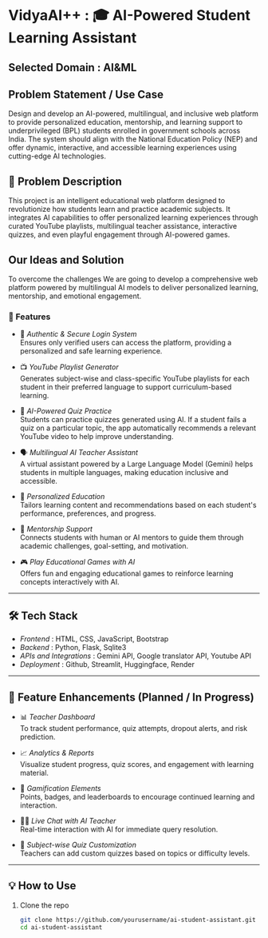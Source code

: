 # VidyaAI++  : 🎓 AI-Powered Student Learning Assistant

## Selected Domain : AI&ML

## Problem Statement / Use Case
Design and develop an AI-powered, multilingual, and inclusive web platform to provide personalized education, mentorship, and learning support to underprivileged (BPL) students enrolled in government schools across India. The system should align with the National Education Policy (NEP) and offer dynamic, interactive, and accessible learning experiences using cutting-edge AI technologies. 


## 📘 Problem Description
This project is an intelligent educational web platform designed to revolutionize how students learn and practice academic subjects. It integrates AI capabilities to offer personalized learning experiences through curated YouTube playlists, multilingual teacher assistance, interactive quizzes, and even playful engagement through AI-powered games.

## Our Ideas and Solution
To overcome the challenges We are going to develop a comprehensive web platform powered by multilingual AI models to deliver personalized learning, mentorship, and emotional engagement.

### 🚀 Features

- 🔐 *Authentic & Secure Login System*  
  Ensures only verified users can access the platform, providing a personalized and safe learning experience.

- 📺 *YouTube Playlist Generator*  
  Generates subject-wise and class-specific YouTube playlists for each student in their preferred language to support curriculum-based learning.

- 🧠 *AI-Powered Quiz Practice*  
  Students can practice quizzes generated using AI. If a student fails a quiz on a particular topic, the app automatically recommends a relevant YouTube video to help improve understanding.

- 🗣 *Multilingual AI Teacher Assistant*  
  A virtual assistant powered by a Large Language Model (Gemini) helps students in multiple languages, making education inclusive and accessible.

- 🧠 *Personalized Education*  
  Tailors learning content and recommendations based on each student's performance, preferences, and progress.

- 🤝 *Mentorship Support*  
  Connects students with human or AI mentors to guide them through academic challenges, goal-setting, and motivation.

- 🎮 *Play Educational Games with AI*  
  Offers fun and engaging educational games to reinforce learning concepts interactively with AI.


---

## 🛠 Tech Stack

- *Frontend* : HTML, CSS, JavaScript, Bootstrap  
- *Backend* : Python, Flask, Sqlite3
- *APIs and Integrations* : Gemini API, Google translator API, Youtube API
- *Deployment* : Github, Streamlit, Huggingface, Render 

---


## 🌱 Feature Enhancements (Planned / In Progress)

- 📊 *Teacher Dashboard*  
  To track student performance, quiz attempts, dropout alerts, and risk prediction.

- 📈 *Analytics & Reports*  
  Visualize student progress, quiz scores, and engagement with learning material.

- 🧩 *Gamification Elements*  
  Points, badges, and leaderboards to encourage continued learning and interaction.

- 👩‍🏫 *Live Chat with AI Teacher*  
  Real-time interaction with AI for immediate query resolution.

- 🧪 *Subject-wise Quiz Customization*  
  Teachers can add custom quizzes based on topics or difficulty levels.


---

## 💡 How to Use

1. Clone the repo  
   ```bash
   git clone https://github.com/yourusername/ai-student-assistant.git
   cd ai-student-assistant
